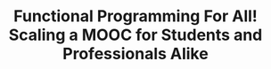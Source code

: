 ---
isconference: true
title: "Functional Programming For All! Scaling a MOOC for Students and Professionals Alike"
authors: "Heather Miller, Philipp Haller, Lukas Rytz, and Martin Odersky"
conference: "ACM SIGSOFT International Conference on Software Engineering, SEET Track"
abbrv: ICSE
location: "Hyderabad, India"
pdf: "http://infoscience.epfl.ch/record/190022/files/icse-progfun.pdf"
---